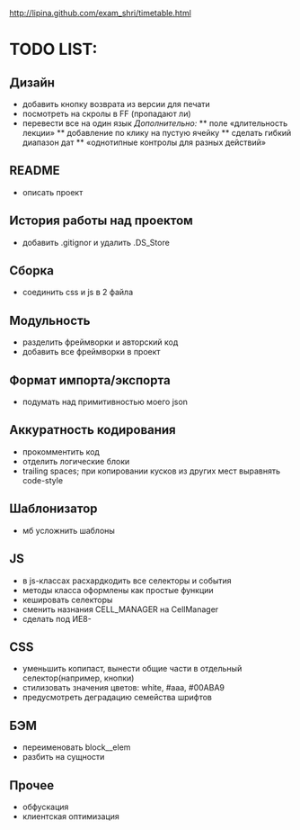 http://lipina.github.com/exam_shri/timetable.html

# TODO LIST:

## Дизайн
* добавить кнопку возврата из версии для печати
* посмотреть на скролы в FF (пропадают ли)
* перевести все на один язык
*Дополнительно:* 
** поле «длительность лекции» 
** добавление по клику на пустую ячейку
** сделать гибкий диапазон дат
** «однотипные контролы для разных действий»

## README
* описать проект

## История работы над проектом
* добавить .gitignor и удалить .DS_Store

## Сборка
* соединить css и js в 2 файла

## Модульность
* разделить фреймворки и авторский код
* добавить все фреймворки в проект

## Формат импорта/экспорта
* подумать над примитивностью моего json

## Аккуратность кодирования
* прокомментить код
* отделить логические блоки
* trailing spaces; при копировании кусков из других мест выравнять code-style

## Шаблонизатор
* мб усложнить шаблоны 

## JS
* в js-классах расхардкодить все селекторы и события
* методы класса оформлены как простые функции
* кешировать селекторы
* сменить назнания CELL_MANAGER на CellManager
* сделать под ИЕ8- 

## CSS
* уменьшить копипаст, вынести общие части в отдельный селектор(например, кнопки)
* стилизовать значения цветов: white, #aaa, #00ABA9
* предусмотреть деградацию семейства шрифтов

## БЭМ
* переименовать block__elem
* разбить на сущности

## Прочее
* обфускация
* клиентская оптимизация